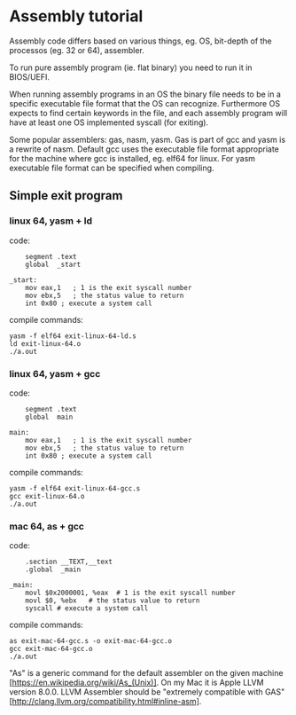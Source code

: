 # Assembly tutorial

Assembly code differs based on various things, eg. OS, bit-depth of the processos (eg. 32 or 64), assembler.

To run pure assembly program (ie. flat binary) you need to run it in BIOS/UEFI. 

When running assembly programs in an OS the binary file needs to be in a specific executable file format that the OS can recognize. Furthermore OS expects to find certain keywords in the file, and each assembly program will have at least one OS implemented syscall (for exiting).

Some popular assemblers: gas, nasm, yasm. Gas is part of gcc and yasm is a rewrite of nasm. Default gcc uses the executable file format appropriate for the machine where gcc is installed, eg. elf64 for linux. For yasm executable file format can be specified when compiling.

## Simple exit program

### linux 64, yasm + ld
code:
```
    segment .text
    global  _start
    
_start:
    mov eax,1   ; 1 is the exit syscall number
    mov ebx,5   ; the status value to return
    int 0x80 ; execute a system call
```
compile commands:
```
yasm -f elf64 exit-linux-64-ld.s
ld exit-linux-64.o
./a.out
```

### linux 64, yasm + gcc
code:
```
    segment .text
    global  main
    
main:
    mov eax,1   ; 1 is the exit syscall number
    mov ebx,5   ; the status value to return
    int 0x80 ; execute a system call
```
compile commands:
```
yasm -f elf64 exit-linux-64-gcc.s
gcc exit-linux-64.o
./a.out
```

### mac 64, as + gcc
code:
```
    .section __TEXT,__text
    .global  _main

_main:
    movl $0x2000001, %eax  # 1 is the exit syscall number
    movl $0, %ebx   # the status value to return
    syscall # execute a system call
```
compile commands:
```
as exit-mac-64-gcc.s -o exit-mac-64-gcc.o
gcc exit-mac-64-gcc.o
./a.out
```

"As" is a generic command for the default assembler on the given machine [https://en.wikipedia.org/wiki/As_(Unix)]. On my Mac it is Apple LLVM version 8.0.0. LLVM Assembler should be "extremely compatible with GAS" [http://clang.llvm.org/compatibility.html#inline-asm].
